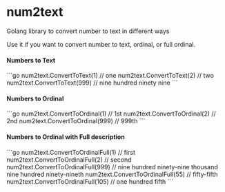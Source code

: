 # num2text
Golang library to convert number to text in different ways

Use it if you want to convert number to text, ordinal, or full ordinal.

<h4>Numbers to Text</h4>
```go
num2text.ConvertToText(1)    // one
num2text.ConvertToText(2)    // two
num2text.ConvertToText(999)  // nine hundred ninety nine
```

<h4>Numbers to Ordinal</h4>
```go
num2text.ConvertToOrdinal(1)    // 1st
num2text.ConvertToOrdinal(2)    // 2nd
num2text.ConvertToOrdinal(999)  // 999th
```

<h4>Numbers to Ordinal with Full description</h4>
```go
num2text.ConvertToOrdinalFull(1)    // first
num2text.ConvertToOrdinalFull(2)    // second
num2text.ConvertToOrdinalFull(999)  // nine hundred ninety-nine thousand nine hundred ninety-nineth
num2text.ConvertToOrdinalFull(55)   // fifty-fifth
num2text.ConvertToOrdinalFull(105)  // one hundred fifth
```

